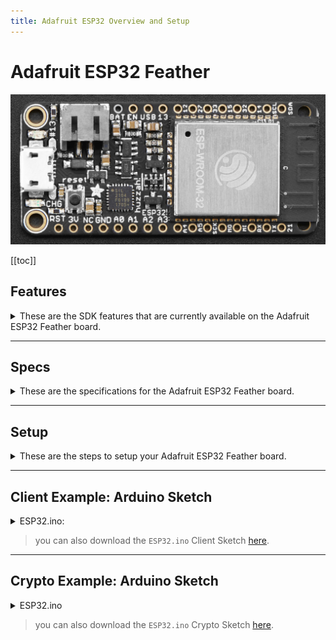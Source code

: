 ```yaml
---
title: Adafruit ESP32 Overview and Setup
---
```


# Adafruit ESP32 Feather

![ESP32](../assets/esp32-adafruit/esp32-adafruit-upper.jpeg)

[[toc]]

## Features

<details><summary>These are the SDK features that are currently available on the Adafruit ESP32 Feather board.
</summary>
<p>

**Cpp-Client:**
| Feature: | Supported:**[ ]**|
| :------: | :----: |

**API:**
| **Blocks:** |**[x]**|
| :----- | :---: |
| • `get(const char* const blockId)` |**[x]**|
| • `all(int limit, int page)` |**[x]**|
| • `transactions(const char* const blockId)` |**[x]**|
| • `search(const std::map<std::string, std::string>& bodyParameters, int limit, int page)` |**[x]**|

| **Delegates:**                                                | **[x]** |
| :------------------------------------------------------------ | :-----: |
| • `get(const char *const identifier)`                         | **[x]** |
| • `all(int limit, int page)`                                  | **[x]** |
| • `blocks(const char *const identifier, int limit, int page)` | **[x]** |
| • `voters(const char *const identifier, int limit, int page)` | **[x]** |

| **Node:**           | **[x]** |
| :------------------ | :-----: |
| • `configuration()` | **[x]** |
| • `status()`        | **[x]** |
| • `syncing()`       | **[x]** |

| **Peers:**                    | **[x]** |
| :---------------------------- | :-----: |
| • `get(const char* const ip)` | **[x]** |
| • `all(int limit, int page)`  | **[x]** |

| **Transactions**                                                                           | **[x]** |
| :----------------------------------------------------------------------------------------- | :-----: |
| • `getUnconfirmed(const char* const identifier)`                                           | **[x]** |
| • `get(const char* const identifier)`                                                      | **[x]** |
| • `all(int limit, int page)`                                                               | **[x]** |
| • `allUnconfirmed(int limit, int page)`                                                    | **[x]** |
| • `types()`                                                                                | **[x]** |
| • `search(const std::map<std::string, std::string>& body_parameters, int limit, int page)` | **[x]** |

| **Votes**                             | **[x]** |
| :------------------------------------ | :-----: |
| • `get(const char* const identifier)` | **[x]** |
| • `all(int limit, int page)`          | **[x]** |

| **Wallets**                                                                               | **[x]** |
| :---------------------------------------------------------------------------------------- | :-----: |
| • `get(const char *const identifier)`                                                     | **[x]** |
| • `all(int limit, int page)`                                                              | **[x]** |
| • `top(int limit, int page)`                                                              | **[x]** |
| • `transactions(const char *const identifier, int limit, int page)`                       | **[x]** |
| • `transactionsReceived(const char *const identifier, int limit, int page)`               | **[x]** |
| • `transactionsSent(const char *const identifier, int limit, int page)`                   | **[x]** |
| • `votes(const char *const identifier, int limit, int page)`                              | **[x]** |
| • `search(const std::map<std::string, std::string> &bodyParameters, int limit, int page)` | **[x]** |

---

**Cpp-Crypto:**
| Feature: | Supported:**[ ]**|
| :------: | :----: |

**Configuration:**
| **Fee:** |**[x]**|
| :----- | :---: |
| • `get(int type)` |**[x]**|
| • `set(int type, uint64_t fee)` |**[x]**|

| **Network:**                            | **[x]** |
| :-------------------------------------- | :-----: |
| • `get()`                               | **[x]** |
| • `set(const AbstractNetwork& network)` | **[x]** |

**Enums:**
| **Fees:** |**[x]**|
| :----- | :---: |

| **Types:** | **[x]** |
| :--------- | :-----: |


**Identities:**
| **Address:** |**[x]**|
| :----- | :---: |
| • `toBytes()` |**[x]**|
| • `toString()` |**[x]**|
| • `fromPassphrase(const char *const passphrase, uint8_t networkVersion)` |**[x]**|
| • `fromPrivateKey(PrivateKey privateKey, uint8_t networkVersion)` |**[x]**|
| • `fromPublicKey(PublicKey publicKey, uint8_t networkVersion)` |**[x]**|
| • `validate(Address address, uint8_t networkVersion)` |**[x]**|
| • `validate(const char *const addressStr, uint8_t networkVersion)` |**[x]**|
| • `validate(const uint8_t *addressBytes, uint8_t networkVersion)` |**[x]**|
| • `base58encode(const uint8_t *source)` |**[x]**|
| • `bytesFromBase58Check(const char *const address)` |**[x]**|

| **Mnemonic:**                                           | **[x]** |
| :------------------------------------------------------ | :-----: |
| • `generate(size_t num_words = 12u, Language language)` | **[x]** |

| **PrivateKey:**                                        | **[x]** |
| :----------------------------------------------------- | :-----: |
| • `toBytes()`                                          | **[x]** |
| • `toString()`                                         | **[x]** |
| • `fromPassphrase(const char *const passphrase)`       | **[x]** |
| • `fromHex(const char *const privateKey)`              | **[x]** |
| • `fromWIFString(const char *wifStr, uint8_t wifByte)` | **[x]** |
| • `validate(PrivateKey privateKey)`                    | **[x]** |
| • `validate(const char *privateKeyStr)`                | **[x]** |
| • `validate(const uint8_t *privateKeyBytes)`           | **[x]** |

| **PublicKey:**                                   | **[x]** |
| :----------------------------------------------- | :-----: |
| • `toBytes()`                                    | **[x]** |
| • `toString()`                                   | **[x]** |
| • `isValid()`                                    | **[x]** |
| • `fromPassphrase(const char *const passphrase)` | **[x]** |
| • `fromHex(const char *const publicKey)`         | **[x]** |
| • `fromPrivateKey(PrivateKey privateKey)`        | **[x]** |
| • `validate(PublicKey publicKey)`                | **[x]** |
| • `validate(const char *publicKeyStr)`           | **[x]** |
| • `validate(const uint8_t *publicKeyBytes)`      | **[x]** |

| **WIF:**                                                          | **[x]** |
| :---------------------------------------------------------------- | :-----: |
| • `toBytes()`                                                     | **[x]** |
| • `toString()`                                                    | **[x]** |
| • `fromPassphrase(const char *const passphrase, uint8_t wifByte)` | **[x]** |

**Transactions:**
| **builder:** |**[x]**|
| :----- | :---: |
| • `buildTransfer(std::string recipientId, uint64_t amount, std::string vendorField, std::string passphrase std::string secondPassphrase = "")` |**[x]**|
| • `buildSecondSignatureRegistration(std::string passphrase, std::string secondPassphrase = "")` |**[x]**|
| • `buildDelegateRegistration(std::string username, std::string passphrase, std::string secondPassphrase = "")` |**[x]**|
| • `buildVote(std::vector<std::string> votes, std::string passphrase, std::string secondPassphrase = "")` |**[x]**|
| • `buildMultiSignatureRegistration(uint8_t min, uint8_t lifetime, std::vector<std::string> keysgroup, std::string passphrase, std::string secondPassphrase = "")` |**[x]**|

| **Deserializer:** | **[x]** |
| :---------------- | :-----: |
| • `deserialize()` | **[x]** |

| **Serializer:** | **[x]** |
| :-------------- | :-----: |
| • `serialize()` | **[x]** |

| **Transaction:**                                                        | **[x]** |
| :---------------------------------------------------------------------- | :-----: |
| • `getId()`                                                             | **[x]** |
| • `sign(const char* passphrase)`                                        | **[x]** |
| • `secondSign(const char* passphrase)`                                  | **[x]** |
| • `verify()`                                                            | **[x]** |
| • `secondVerify(const char* secondPublicKey)`                           | **[x]** |
| • `toBytes(bool skipSignature = true, bool skipSecondSignature = true)` | **[x]** |

**Utils:**
| **Message:** |**[x]**|
| :----- | :---: |
| • `sign(std::string newMessage, const char *const passphrase)` |**[x]**|
| • `verify()` |**[x]**|
| • `toArray()` |**[x]**|
| • `toJson()` |**[x]**|
| • `toString()` |**[x]**|

| **slot:**                                            | **[x]** |
| :--------------------------------------------------- | :-----: |
| • `time(Crypto::Networks::AbstractNetwork network)`  | **[x]** |
| • `epoch(Crypto::Networks::AbstractNetwork network)` | **[x]** |

</p>
</details>

---

## Specs

<details><summary>These are the specifications for the Adafruit ESP32 Feather board.</summary>
<p>

> The HUZZAH32 is our ESP32-based Feather, made with the official WROOM32 module. We packed everything you love about Feathers: built in USB-to-Serial converter, automatic bootloader reset, Lithium Ion/Polymer charger, and just about all of the GPIOs brought out so you can use it with any of our Feather Wings.
>
> That module nestled in at the end of this Feather contains a dual-core ESP32 chip, 4 MB of SPI Flash, tuned antenna, and all the passives you need to take advantage of this powerful new processor. The ESP32 has both WiFi and Bluetooth Classic/LE support. That means it's perfect for just about any wireless or Internet-connected project.
>
> The ESP32 is a perfect upgrade from the ESP8266 that has been so popular. In comparison, the ESP32 has way more GPIO, plenty of analog inputs, two analog outputs, multiple extra peripherals (like a spare UART), two cores so you don't have to yield to the WiFi manager, much higher-speed processor, etc. etc! We think that as the ESP32 gets traction, we'll see more people move to this chip exclusively, as it is so full-featured.
>
> ~ [Adafruit.com](https://www.adafruit.com/product/3405)

- 240 MHz dual core Tensilica LX6 microcontroller with 600 DMIPS
- Integrated 520 KB SRAM
- Integrated 802.11b/g/n HT40 Wi-Fi transceiver, baseband, stack and LWIP
- Integrated dual mode Bluetooth (classic and BLE)
- 4 MByte flash include in the WROOM32 module
- On-board PCB antenna
- Ultra-low noise analog amplifier
- Hall sensor
- 10x capacitive touch interface
- 32 kHz crystal oscillator
- 3 x UARTs (only two are configured by default in the Feather Arduino IDE support, one UART is used for
  bootloading/debug)
- 3 x SPI (only one is configured by default in the Feather Arduino IDE support)
- 2 x I2C (only one is configured by default in the Feather Arduino IDE support)
- 12 x ADC input channels
- 2 x I2S Audio
- 2 x DAC
- PWM/timer input/output available on every GPIO pin
- OpenOCD debug interface with 32 kB TRAX buffer
- SDIO master/slave 50 MHz
- SD-card interface support

**Pinout:**

![ESP32](../assets/esp32-adafruit/esp32-adafruit-lower.jpeg)

**top row:**

- BAT - this is the positive voltage to/from the JST jack for the optional Lipoly battery
- EN - this is the 3.3V regulator's enable pin.
  > It's pulled up, so connect to ground to disable the 3.3V regulator
- USB - this is the positive voltage to/from the micro USB jack if connected
- 13/A12 - This is GPIO #13 / analog input A12
  > also connected to the red LED next to the USB port
- 12/A11 - This is GPIO #12 / analog input A11
  > This pin has a pull-down resistor built into it,
  > we recommend using it as an output only,
  > or making sure that the pull-down is not affected during boot.
- 27/A10 - This is GPIO #27 / analog input A10
- 33/A9 - This is GPIO #33 / analog input A9
  > it can also be used to connect a 32 KHz crystal.
- 15/A8 - This is GPIO #15 / analog input A8
- 32/A7 - This is GPIO #32 / analog input A7
  > It can also be used to connect a 32 KHz crystal.
- 14/A6 - This is GPIO #14 / analog input A6
- SCL/22 - Serial Clock Line / GPIO #22
- SDA/23 - Serial Data Line / GPIO #23
  > \*note that the I2C pins do not have pullup resistors already!
  > You must add them if you want to communicate with an I2C device

**bottom row:**

- RST - this is the reset pin for the ESP8266,
  > - pulled high by default.
  >   When pulled down to ground momentarily it will reset the ESP32 system.
  >   This pin is 3.3V logic only
- 3V - this is the output from the 3.3V regulator.
  > The regulator can supply 500mA peak but half of that is drawn by the ESP32,
  > and it's a fairly power-hungry chip. So if you need a ton of power for stuff like LEDs,
  > motors, etc. Use the USB or BAT pins, and an additional regulator
- NC - No Connection
- GND - this is the common ground for all power and logic
- A0/26 - this is an analog input A0 / GPIO #26
  - also analog output DAC2.
- A1/25 - this is an analog input A1 / GPIO #25
  - also analog output DAC1.
- A2/34 - this is an analog input A2 / GPIO #34
  > note it is not an output-capable pin!
- A3/39 - this is an analog input A3 GPIO #39
  > note it is not an output-capable pin!
- A4/36 - this is an analog input A4 / GPIO #36
  > note it is not an output-capable pin!
- A5/4 - this is an analog input A5 / GPIO #4
- SCK/5 - System Clock
- MOSI/18 - Master Out / Slave In
- MISO/19 - Master In / Slave Out
- RX/16 - this is the input into the module.
  > both are 3.3V logic
- TX/17 - this is the output from the module
- 21 - General purpose IO pin #21
- https://www.adafruit.com/product/3405

> The ESP32 is a perfect upgrade from the ESP8266 that has been so popular. In comparison, the ESP32 has way more GPIO, plenty of analog inputs, two analog outputs, multiple extra peripherals (like a spare UART), two cores so you don't have to yield to the WiFi manager, much higher-speed processor, etc. etc! We think that as the ESP32 gets traction, we'll see more people move to this chip exclusively, as it is so full-featured.
> <br>src: adafruit.com

**External Resources:**

- **Adafruit Feather Huzzah ESP8266: Overview:**
  > https://learn.adafruit.com/adafruit-feather-huzzah-esp8266/overview
- **Espressif ESP32 Overvie:w**
  > http://espressif.com/en/products/hardware/esp32/overview
- **Espressif: ESP32 Datasheet:**
  > https://espressif.com/sites/default/files/documentation/esp32_datasheet_en.pdf
- **Espressif: ESP32 Technical Sheet:**
  > http://espressif.com/sites/default/files/documentation/esp32_technical_reference_manual_en.pdf

**Troubleshooting:**

- **ESP8266/32: Crashing:**
  > http://arduino-esp8266.readthedocs.io/en/latest/faq/a02-my-esp-crashes.html#introduction
- **ESP8266/32: Exception Causes:**
  > https://github.com/esp8266/Arduino/blob/master/doc/exception_causes.rst

</p>
</details>

---

## Setup

<details><summary>These are the steps to setup your Adafruit ESP32 Feather board.</summary>
<p>

**Add ESP32 to the Arduino IDE:**

Additional Boards Manager URL's
To add ESP32 to the Arduino IDE, use _**'Additional Boards Manager URL's'**_ in 'Preferences';
this is a line separated list of hardware configuration JSON configs.

> **Preferences** >> **Additional Boards Manager URL's**

Add this line to the URL's list:

> `https://dl.espressif.com/dl/package_esp32_index.json`

![Arduino Board URLs](../assets/esp32-adafruit/arduino-ide-esp32-board-urls.png)

---

**Download the ESP32 packages via Board Manager:**

Open the Boards Manager from the _**Tools**_ dropdown menu:

> **Tools** >> **Board** >> **Boards Manager**

Search for and install the '**ESP32**' package in _**Boards Manager**_.

![Open Boards Manager](../assets/esp32-adafruit/arduino-ide-esp32-open-boards-manager.jpeg)
![Search Boards Manager](../assets/esp32-adafruit/arduino-ide-esp32-search-boards-manager.jpeg)

---

**Select your Board:**

From the _**Tools**_ dropdown menu:

> **Tools** >> **Board**

Select the Adafruit ESP32 Feather board

![Select Board](../assets/esp32-adafruit/arduino-ide-esp32-select-board.jpeg)

---

Install the USB driver:

For your system to talk to the ESP32 via USB, you will also need to install the _**SiLabs CP2104 Driver**_.

1. You can download the zip file for your operating system from the following website:
   - https://www.silabs.com/products/development-tools/software/usb-to-uart-bridge-vcp-drivers
     > _e.g._
     >
     > - _Linux_3.x.x_4.x.x_VCP_Driver_Source.zip_
     > - _Mac_OSX_VCP_Driver.zip_
     > - _CP210x_VCP_Windows.zip_
2. Unzip the downloaded file and run the installation package inside the unzipped folder.

<details><summary>The following pictures are of the CP2104 USB Driver installation process for macOS systems:
</summary>
<p>

![CP2104](../assets/cp2104/cp2104-usb-driver-1.jpeg)
![CP2104](../assets/cp2104/cp2104-usb-driver-2.jpeg)
![CP2104](../assets/cp2104/cp2104-usb-driver-3.jpeg)
![CP2104](../assets/cp2104/cp2104-usb-driver-4.jpeg)
![CP2104](../assets/cp2104/cp2104-usb-driver-5.jpeg)
![CP2104](../assets/cp2104/cp2104-usb-driver-6.jpeg)
![CP2104](../assets/cp2104/cp2104-usb-driver-7.jpeg)
![CP2104](../assets/cp2104/cp2104-usb-driver-8.jpeg)
![CP2104](../assets/cp2104/cp2104-usb-driver-9.jpeg)

</p>
</details>

</p>
</details>

---

## Client Example: Arduino Sketch

<details><summary>ESP32.ino:</summary>
<p>

```cpp
/**
 * This file is part of ARK Cpp Client.
 *
 * (c) ARK Ecosystem <info@ark.io>
 *
 * For the full copyright and license information, please view the LICENSE
 * file that was distributed with this source code.
 **/

/**
 * This sketch covers how to use the Cpp-Client API.
 * It allows your ESP32 to send requests to an ARK Node
 */

 /**
 * NOTE: At the time of this writing, the Cpp-Client library requires running the 'ARDUINO_IDE.sh' bash script located in the 'extras' folder.
 * This converts our library to be compatible with the Arduino IDE.
 */

/****************************************/

/**
 * This is where you include the 'arkClient.h' header.
 * This allows your project to use ARK Cpp-Client.
 */
#include <arkClient.h>
/**/

/****************************************/

/**
 * This is where you include WiFi header for your board.
 * This example is for the ESP32, and includes the 'WiFi.h' header.
 */
#include <WiFi.h>
/**/

/****************************************/

/* This is the WiFi network you'd like your board to connect to. */
const char* ssid = "yourSSID";
const char* password = "yourWiFiPassword";
/**/

/****************************************/

/**
 *  This is the IP address of an ARK Node
 *  Specifically, this is a Devnet V2 Node IP
 *  You can find more peers here: https://github.com/ARKEcosystem/peers
 *
 *  The Public API port for the V2 ARK network is '4003'
 */
const char* peer = "167.114.29.55";
int port = 4003;
/**/

/****************************************/

/**
 * This is how you define a connection while speficying the API class as a 'template argument'
 * You instantiate a connection by passing a IP address as a 'c_string', and the port as an 'int'.
 */
ARK::Client::Connection<ARK::Client::Api> connection(peer, port);
/**/

/****************************************/

void checkAPI() {
  /**
   * This is how you can check the Version of the API
   * In this example, it should return '2' as an 'int' for V2 of ARKs' API.
   */
  auto apiVersion = connection.api.version();
    Serial.print("\nAPI Version: ");
    Serial.println(apiVersion);
  /**/

  /********************/

  /**
   * Here you can call a list of 'All' 'Blocks' on the network.
   * The '2' and '1' refer to the pagination (e.g. response limit and how many pages)
   *
   * This is equivalant to calling '167.114.29.49:4003/api/v2/blocks?limit=2&page=1'
   *
   * The response should be a json-formatted object
   * The "pretty print" version would look something like this
   *
   * {
   *  "meta": {
   *    "count": 2,
   *    "pageCount": 597291,
   *    "totalCount": 1194581,
   *    "next": "\/api\/v2\/blocks?limit=2&page=2",
   *    "previous": null,
   *    "self": "\/api\/v2\/blocks?limit=2&page=1",
   *    "first": "\/api\/v2\/blocks?limit=2&page=1",
   *    "last": "\/api\/v2\/blocks?limit=2&page=597291"
   *    },
   *  "data": [
   *    {
   *      "id": "9809002764916365223",
   *      "version": 0,
   *      "height": 1178071,
   *      "previous": "10476150126412446830",
   *      "forged": {
   *        "reward": 200000000,
   *        "fee": 0,
   *        "total": 200000000,
   *        "amount": 0
   *      },
   *      "payload": {
   *        "hash": "e3b0c44298fc1c149afbf4c8996fb92427ae41e4649b934ca495991b7852b855",
   *        "length": 0
   *      },
   *      "generator": {
   *        "username": "darkcrow",
   *        "address": "DFSUsSmcVUhVZYQ1nowciWmmtnj1kvZK5Z",
   *        "publicKey": "03a8ff0a3cbdcb3bfbdb84dbf83226f338ba1452047ac5b8228a1513f7f1de80de"
   *      },
   *      "signature": "304402207fd861e98aa5e4ea0c4a828ad9104bb636b429bc73dc0d5bfe3515347e8b1a79022051f8fb3b3752f1204e8c425d0528203942756811d669c7dd1ccb15ff7bc14e09",
   *      "transactions": 0,
   *      "timestamp": {
   *        "epoch": 57144626,
   *        "unix": 1547245826,
   *        "human": "2019-01-11T22:30:26.000Z"
   *       }
   *      },
   *    {
   *      "id": "10476150126412446830",
   *      "version": 0,
   *      "height": 1178070,
   *      "previous": "1656548224477584335",
   *      "forged": {
   *        "reward": 200000000,
   *        "fee": 0,
   *        "total": 200000000,
   *        "amount": 0
   *      },
   *      "payload": {
   *        "hash": "e3b0c44298fc1c149afbf4c8996fb92427ae41e4649b934ca495991b7852b855",
   *        "length": 0
   *      },
   *      "generator": {
   *        "username": "genesis_16",
   *        "address": "DHg1jYVS23D6GP7RuhckuJsYAr6crH6c3Z",
   *        "publicKey": "03c57b6a3eb7d01ade51f95c8ae4e8ebeb7ca7b8422ab0fb2a236de5d1a5bc6a1b"
   *      },
   *      "signature": "304402201e548ee45d835a7edda9cddbe26530563c1aceebbb25ebf89966eed8fec5d0e40220140aee033d42562b22c73f097249e9a59cef24a2a7e1c887c7a16691445c2987",
   *      "transactions": 0,
   *      "timestamp": {
   *        "epoch": 57144618,
   *        "unix": 1547245818,
   *        "human": "2019-01-11T22:30:18.000Z"
   *      }
   *    }
   *  ]
   * }
   *
   */
  const auto blocksResponse = connection.api.blocks.all(2, 1);
    Serial.print("\nBlocks Response: ");
    Serial.println(blocksResponse.c_str()); // The response is a 'std::string', to Print on Arduino, we need the c_string type.
  /**/

  /********************/

  /**
   * The following method can be used to search for a speficit Delegate.
   * In this case, 'boldninja'.
   *
   * This is equivalant to calling '167.114.29.49:4003/api/v2/delegates/boldninja'
   *
   * The response should be a json-formatted object
   * The "pretty print" version would look something like this:
   *
   * {
   *  "data": {
   *    "username": "boldninja",
   *    "address": "DKrACQw7ytoU2gjppy3qKeE2dQhZjfXYqu",
   *    "publicKey": "023ee98f453661a1cb765fd60df95b4efb1e110660ffb88ae31c2368a70f1f7359",
   *    "votes": 4970515580299,
   *    "rank": 27,
   *    "blocks": {
   *      "produced": 23867,
   *      "missed": 439,
   *      "last": {
   *        "id": "13492733628654518284",
   *        "height": 1178126,
   *        "timestamp": {
   *          "epoch": 57145090,
   *          "unix": 1547246290,
   *          "human": "2019-01-11T22:38:10.000Z"
   *        }
   *      }
   *    },
   *    "production": {
   *      "approval": 0.04,
   *      "productivity": 98.19
   *    },
   *    "forged": {
   *      "fees": 103507430299,
   *      "rewards": 4731200000000,
   *      "total": 4834707430299
   *    }
   *  }
   * }
   */
  const auto delegateResponse = connection.api.delegates.get("boldninja");
    Serial.print("\nDelegate Response: ");
    Serial.println(delegateResponse.c_str()); // The response is a 'std::string', to Print on Arduino, we need the c_string type.
  /**/

  /********************/

  /**
   * The following method can be used to get the Status of a Node.
   *
   * This is equivalant to calling '167.114.29.49:4003/api/v2/node/status'
   *
   * The response should be a json-formatted object
   * The "pretty print" version would look something like this:
   *
   * {
   *  "data": {
   *    "synced": true,
   *    "now": 1178395,
   *    "blocksCount": 0
   *   }
   * }
   */
  const auto nodeStatus = connection.api.node.status();
    Serial.print("\nNode Status: ");
    Serial.println(nodeStatus.c_str()); // The response is a 'std::string', to Print on Arduino, we need the c_string type.
  /**/

  /********************/

  /**
   * The following method can be used to get a list of 'All' 'Peers' on the network.
   *
   * The '2' and '1' refer to the pagination (e.g. response limit and how many pages)
   *
   * This is equivalant to calling 'http://167.114.29.49:4003/api/v2/peers?limit=2&page=1'
   *
   * The response should be a json-formatted object
   * The "pretty print" version would look something like this:
   *
   * {
   *  "meta": {
   *    "count": 2,
   *    "pageCount": 46,
   *    "totalCount": 91,
   *    "next": "\/api\/v2\/peers?limit=2&page=2",
   *    "previous": null,
   *    "self": "\/api\/v2\/peers?limit=2&page=1",
   *    "first": "\/api\/v2\/peers?limit=2&page=1",
   *    "last": "\/api\/v2\/peers?limit=2&page=46"
   *  },
   *  "data": [
   *    {
   *      "ip": "213.32.9.98",
   *      "port": 4002,
   *      "version": "2.1.0",
   *      "height": 1178420,
   *      "status": 200,
   *      "os": "linux",
   *      "latency": 15,
   *      "hashid": "1c254aa0"
   *    },
   *    {
   *      "ip": "137.74.237.196",
   *      "port": 4002,
   *      "version": "2.1.0",
   *      "height": 1178420,
   *      "status": 200,
   *      "os": "linux",
   *      "latency": 20,
   *      "hashid": "64e290cc"
   *    }
   *  ]
   * }
   */
  const auto allPeers = connection.api.peers.all(2, 1);
    Serial.print("\nAll Peers: ");
    Serial.println(allPeers.c_str()); // The response is a 'std::string', to Print on Arduino, we need the c_string type.
  /**/

  /********************/

  /**
   * The following method can be used to get a list of 'Transaction' 'Types'.
   *
   * This is equivalant to calling 'http://167.114.29.49:4003/api/v2/transactions/types'
   *
   * The response should be a json-formatted object
   * The "pretty print" version would look something like this:
   *
   * {
   *  "data": {
   *    "Transfer": 0,
   *    "SecondSignature": 1,
   *    "DelegateRegistration": 2,
   *    "Vote": 3,
   *    "MultiSignature": 4,
   *    "Ipfs": 5,
   *    "TimelockTransfer": 6,
   *    "MultiPayment": 7,
   *    "DelegateResignation": 8
   *  }
   * }
   */
  const auto transactionTypes = connection.api.transactions.types();
    Serial.print("\nTransaction Types: ");
    Serial.println(transactionTypes.c_str()); // The response is a 'std::string', to Print on Arduino, we need the c_string type.
  /**/

  /********************/

  /**
   * This method can be used to get a list of 'Vote' Transactions.
   * The '2' and '1' refer to the pagination (e.g. response limit and how many pages)
   *
   * This is equivalant to calling 'http://167.114.29.49:4003/api/v2/votes?limit=2&page=1'
   *
   * The response should be a json-formatted object
   * The "pretty print" version would look something like this:
   *
   * {
   *  "meta": {
   *    "count": 2,
   *    "pageCount": 6962,
   *    "totalCount": 13924,
   *     "next": "\/api\/v2\/votes?limit=2&page=2",
   *     "previous": null,
   *     "self": "\/api\/v2\/votes?limit=2&page=1",
   *     "first": "\/api\/v2\/votes?limit=2&page=1",
   *     "last": "\/api\/v2\/votes?limit=2&page=6962"
   *  },
   *  "data": [
   *    {
   *      "id": "315481aa6f8023beb5e0e89ab2b35f11e2fda3f3f34003e6ff563517fe497e0b",
   *      "blockId": "8426118737032066166",
   *      "version": 1,
   *      "type": 3,
   *      "amount": 0,
   *      "fee": 80494853,
   *      "sender": "DQjc6E6WAH7PNtPUNALjZmkyk5yU34RTkU",
   *      "recipient": "DQjc6E6WAH7PNtPUNALjZmkyk5yU34RTkU",
   *      "signature": "30450221009095883cb1e4ddab2724a9c7473ca12fd40f390765776e1258375859beb05f12022023d845fd9ce1e424a54adf056e3915ca2a2e9c55a6ea6713639e3da781263df5",
   *      "asset": {
   *        "votes": [
   *          "+033cce8deb934704f07c994f2f5cfe54d59e061aad8e2f7fc982e4fe978d312a43"
   *        ]
   *      },
   *      "confirmations": 11466,
   *      "timestamp": {
   *        "epoch": 57049890,
   *        "unix": 1547151090,
   *        "human": "2019-01-10T20:11:30.000Z"
   *      }
   *    },
   *    {
   *      "id": "8484b6de30fe2cc51e7c1844dfae436ba56de3280182e87ff37f1aab7a2d3aa3",
   *      "blockId": "4417493337461919261",
   *      "version": 1,
   *      "type": 3,
   *      "amount": 0,
   *      "fee": 80494853,
   *      "sender": "DQjc6E6WAH7PNtPUNALjZmkyk5yU34RTkU",
   *      "recipient": "DQjc6E6WAH7PNtPUNALjZmkyk5yU34RTkU",
   *      "signature": "30440220486bfed2fafdc4b56cd271cceff7849e952776ec10dcfa66ac172f21b9146f8302200751d94d938b0db033019c02ecf9a831fb228e025c5ecbd7a5b5ee8f8634fb1f",
   *      "asset": {
   *        "votes": [
   *          "-03f294777f7376e970b2bd4805b4a90c8449b5935d530bdb566d02800ac44a4c00"
   *        ]
   *      },
   *      "confirmations": 11480,
   *      "timestamp": {
   *        "epoch": 57049770,
   *        "unix": 1547150970,
   *        "human": "2019-01-10T20:09:30.000Z"
   *      }
   *    }
   *  ]
   * }
    */
  const auto allVotes = connection.api.votes.all(2, 1);
    Serial.print("\nAll Votes: ");
    Serial.println(allVotes.c_str()); // The response is a 'std::string', to Print on Arduino, we need the c_string type.
  /**/

  /********************/

  /**
   * This method can be used to get a list of 'Top' 'Wallets' (Wallets with the most ARK).
   * The '2' and '1' refer to the pagination (e.g. response limit and how many pages)
   *
   * This is equivalant to calling '167.114.29.49:4003/api/v2/wallets/top?limit=2&page=1'
   *
   * The response should be a json-formatted object
   * The "pretty print" version would look something like this:
   *
   * {
   *  "meta": {
   *    "count": 2,
   *    "pageCount": 97775,
   *    "totalCount": 195549,
   *    "next": "\/api\/v2\/wallets\/top?limit=2&page=2",
   *    "previous": null,
   *    "self": "\/api\/v2\/wallets\/top?limit=2&page=1",
   *    "first": "\/api\/v2\/wallets\/top?limit=2&page=1",
   *    "last": "\/api\/v2\/wallets\/top?limit=2&page=97775"
   *  },
   *  "data": [
   *    {
   *      "address": "D6Z26L69gdk9qYmTv5uzk3uGepigtHY4ax",
   *      "publicKey": "03d3fdad9c5b25bf8880e6b519eb3611a5c0b31adebc8455f0e096175b28321aff",
   *      "username": null,
   *      "secondPublicKey": null,
   *      "balance": 10181224932845318,
   *      "isDelegate": false
   *    },
   *    {
   *      "address": "DEyaFhDuaoQyKbFH4gJtYZvKkB6umyrEUj",
   *      "publicKey": "033c59dcdc36944cc28f68c1e4b47ac370fe326e53f9adf5f07764d3e8b74b1838",
   *      "username": "whalessio",
   *      "secondPublicKey": "03820f214bd49a09c636fa366b4b3c1a0dbd2953d14aac7e68a596e0636e662dfb",
   *      "balance": 2000035979999643,
   *      "isDelegate": true
   *    }
   *  ]
   * }
   */
   const auto topWallets = connection.api.wallets.top(2, 1);
    Serial.print("\nTop Wallets: ");
    Serial.println(topWallets.c_str()); // The response is a 'std::string', to Print on Arduino, we need the c_string type.
  /**/
};

/****************************************/

void setup()
{
  Serial.begin(115200); // Begin your Serial Connection. This allows you to monitor your boards output.

  WiFi.begin(ssid, password); // This starts your boards connection to WiFi.
  while (WiFi.status() != WL_CONNECTED) // This will delay your board from continuing until a WiFi connection is established.
  {
    delay(500);
    Serial.print(".");
  }
  Serial.println();

  Serial.print("Connected, IP address: ");
  Serial.println(WiFi.localIP());

  checkAPI(); // Begin API Requests
};

/****************************************/

void loop() {}; // We can leave this empty, as we don't want to repeat anything in this example.

```

</p>
</details>

> you can also download the `ESP32.ino` Client Sketch [here](https://github.com/ARKEcosystem/cpp-client/blob/master/examples/arduino/ESP32/ESP32.ino).

---

## Crypto Example: Arduino Sketch

<details><summary>ESP32.ino</summary>
<p>

```cpp
/**
 * This file is part of ARK Cpp Crypto.
 *
 * (c) ARK Ecosystem <info@ark.io>
 *
 * For the full copyright and license information, please view the LICENSE
 * file that was distributed with this source code.
 **/

/**
 * ESP32 Cpp-Crypto Usage Sketch
 *
 * This sketch covers how to use the Cpp-Crypto library.
 * It allows your ESP32 use ARK Ecosystem cryptographic protocols.
 */

 /**
 * NOTE: At the time of this writing, the Cpp-Crypto library requires running the 'ARDUINO_IDE.sh' bash script located in the 'extras' folder.
 * This converts our library to be compatible with the Arduino IDE.
 */

/****************************************/

/**
 * This is where you include the 'arkCrypto.h' header.
 * This allows your project to use ARK Cpp-Crypto.
 */
#include <arkCrypto.h>
/**/

/****************************************/

void checkCrypto() {
  /**
   * This is how you can check the default 'Network' "Transaction 'Fees' by type.
   * In this example, it should return a 'uint64_t' integer of '10000000' as the default 'Fee' for a 'Transaction' of 'Type' '0'.
   */
    ARK::Crypto::Configuration::Fee fee;
    unsigned long typeZeroTransactionFee = fee.get(0);
    Serial.print("\n Type 0 default Transaction Fee: ");
    Serial.println(typeZeroTransactionFee); // The response is a 'uint64_t' integer.

  /**/

  /********************/

  /**
   * The following methods allows you to create an ARK address.
   * This is done by passing a 12-word 'Passphrase' and the 'Network' 'Version' "byte".
   * The 'Version" "byte" is a BASE58 P2PKH byte. ARK Devnet is '0x1E'; ARK Mainnet is '0x17'.
   *
   * Given the passphrase ""bullet parade snow bacon mutual deposit brass floor staff list concert ask",
   * and the 'Devnet' 'Version' byte (0x1E); the ARK Address should be "DStZXkgpEjxbG355nQ26vnkp95p24U9tsV"
   */
  const auto passphrase = "bullet parade snow bacon mutual deposit brass floor staff list concert ask";
  const uint8_t networkVersion = 0x1E;

  Address arkAddress = Address::fromPassphrase(passphrase, networkVersion);
    Serial.print("\nARK Address: ");
    Serial.println(arkAddress.toString().c_str()); // The 'Address' object is a type. Use 'toString()' to view the output. Arduino requires a 'c_str()' to 'print'.
  /**/


  /********************/

  /**
   * The following methods allows create a 'PrivateKey'.
   * This is done by passing a 12-word 'Passphrase'.
   *
   * Given the passphrase ""bullet parade snow bacon mutual deposit brass floor staff list concert ask",
   * the 'PrivateKey" should be "950981ce17df662dbc1d25305f8597a71309fb8f7232203a0944477e2534b021".
   * This is a 'SHA256' of your "Passphrase".
   */
  const auto passphrase2 = "bullet parade snow bacon mutual deposit brass floor staff list concert ask";
  PrivateKey privateKeyFromPassphrase = PrivateKey::fromPassphrase(passphrase2);
    Serial.print("\nPrivateKey from Passphrase: ");
    Serial.println(privateKeyFromPassphrase.toString().c_str()); // The 'PrivateKey' object is a type. Use 'toString()' to view the output. Arduino requires a 'c_str()' to 'print'.
  /**/

  /********************/

  /**
   * The following methods allows create a 'PublicKey'.
   * This is done by passing a 12-word 'Passphrase'.
   *
   * Given the passphrase ""bullet parade snow bacon mutual deposit brass floor staff list concert ask",
   * the 'PublicKey" should be "029fdf41a7d69d8efc7b236c21b9509a23d862ea4ed8b13a56e31eee58dbfd97b4".
   */
  const auto passphrase3 = "bullet parade snow bacon mutual deposit brass floor staff list concert ask";
  PublicKey publicKeyFromPassphrase = PublicKey::fromPassphrase(passphrase3);
    Serial.print("\nPublicKey from Passphrase: ");
    Serial.println(publicKeyFromPassphrase.toString().c_str()); // the 'PublicKey' object is a type. Use 'toString()' to view the output. Arduino requires a 'c_str()' to 'print'.
  /**/

  /********************/

  /**
   * The following methods allows create a 'WIF'-style "PrivateKey".
   * 'WIF' stands for "Wallet Import Format"
   * This is done by passing a 12-word 'Passphrase' and the 'Network' 'WIF' "byte".
   * The 'WIF" "byte" is a BASE58 WIF byte. ARK Devnet is '0xaa'; ARK Mainnet is also '0xaa'.

   *
   * Given the passphrase ""bullet parade snow bacon mutual deposit brass floor staff list concert ask",
   * and the 'Devnet' 'WIF' byte (0xaa);
   * The 'WIF" should be "SEZuJZouNK8GLXNApjciH4QnSKiNr971exVcL2Y6XfrDF5o977zB".
   */
  const auto passphrase4 = "bullet parade snow bacon mutual deposit brass floor staff list concert ask";
  const uint8_t wifByte = 0xaa;
  WIF wifFromPassphrase = WIF::fromPassphrase(passphrase4, wifByte);
    Serial.print("\nWIF from Passphrase: ");
    Serial.println(wifFromPassphrase.toString().c_str()); // the 'WIF' object is a type. Use 'toString()' to view the output. Arduino requires a 'c_str()' to 'print'.
  /**/

  /********************/

  /**
   * The following methods allows you to 'Sign' a text 'Message'.
   * This is done by passing the text to be signed, and a 12-word 'Passphrase'.
   *
   * Given the text "Computer science is no more about computers than astronomy is about telescopes.",
   * and the passphrase "bullet parade snow bacon mutual deposit brass floor staff list concert ask",
   * The 'Signature" should be "3044022021704f2adb2e4a10a3ddc1d7d64552b8061c05f6d12a168c69091c75581d611402200edf37689d2786fc690af9f0f6fa1f629c95695039f648a6d455484302402e93".
   */
  const auto text = "Computer science is no more about computers than astronomy is about telescopes.";
  const auto passphrase5 = "viable weasel wage promote praise inflict jaguar tackle color unusual exclude direct";
  ARK::Crypto::Utils::Message message;
  message.sign(text, passphrase5);
    Serial.print("\nSignature from Signed Message: ");
    Serial.println(BytesToHex(message.signature).c_str()); // the 'message.signature' is a byte-array. Use 'BytesToHex()' to view the output. Arduino requires a 'c_str()' to 'print'.
  // Additionally, you can verify the message.
    bool isValid = message.verify();
    Serial.print("\nSigned Message Signature is Verified: ");
    Serial.println(isValid);
  /**/
};

/****************************************/

void setup()
{
  Serial.begin(115200); // Begin your Serial Connection. This allows you to monitor your boards output.

  checkCrypto(); // Begin Crypto example usage.
};

/****************************************/

void loop() {}; // We can leave this empty, as we don't want to repeat anything in this example.

```

</p>
</details>

> you can also download the `ESP32.ino` Crypto Sketch [here](https://github.com/ARKEcosystem/cpp-crypto/blob/master/examples/arduino/ESP32/ESP32.ino).
